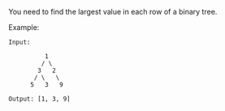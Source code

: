 You need to find the largest value in each row of a binary tree.

Example:
```
Input:

          1
         / \
        3   2
       / \   \
      5   3   9

Output: [1, 3, 9]
```
